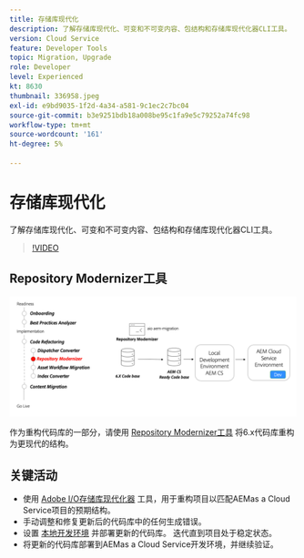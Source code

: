 ```yaml
---
title: 存储库现代化
description: 了解存储库现代化、可变和不可变内容、包结构和存储库现代化器CLI工具。
version: Cloud Service
feature: Developer Tools
topic: Migration, Upgrade
role: Developer
level: Experienced
kt: 8630
thumbnail: 336958.jpeg
exl-id: e9bd9035-1f2d-4a34-a581-9c1ec2c7bc04
source-git-commit: b3e9251bdb18a008be95c1fa9e5c79252a74fc98
workflow-type: tm+mt
source-wordcount: '161'
ht-degree: 5%

---
```


# 存储库现代化

了解存储库现代化、可变和不可变内容、包结构和存储库现代化器CLI工具。

>[!VIDEO](https://video.tv.adobe.com/v/336958?quality=12&learn=on)

## Repository Modernizer工具

![存储库现代化器](./assets/repository-modernizer.png)

作为重构代码库的一部分，请使用 [Repository Modernizer工具](https://experienceleague.adobe.com/docs/experience-manager-cloud-service/moving/refactoring-tools/repo-modernizer.html) 将6.x代码库重构为更现代的结构。

## 关键活动

* 使用 [Adobe I/O存储库现代化器](https://github.com/adobe/aio-cli-plugin-aem-cloud-service-migration#command-aio-aem-migrationrepository-modernizer) 工具，用于重构项目以匹配AEMas a Cloud Service项目的预期结构。
* 手动调整和修复更新后的代码库中的任何生成错误。
* 设置 [本地开发环境](https://experienceleague.adobe.com/docs/experience-manager-learn/cloud-service/local-development-environment-set-up/overview.html?lang=zh-Hans) 并部署更新的代码库。 迭代直到项目处于稳定状态。
* 将更新的代码库部署到AEMas a Cloud Service开发环境，并继续验证。
